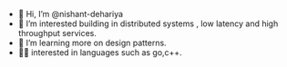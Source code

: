 - 👋 Hi, I’m @nishant-dehariya
- 👀 I’m interested building in distributed systems , low latency and high throughput services.
- 🌱 I’m learning more on design patterns.
- 🚴‍♂️ interested in languages such as go,c++.

<!---
nishant-dehariya/nishant-dehariya is a ✨ special ✨ repository because its `README.md` (this file) appears on your GitHub profile.
You can click the Preview link to take a look at your changes.
--->
